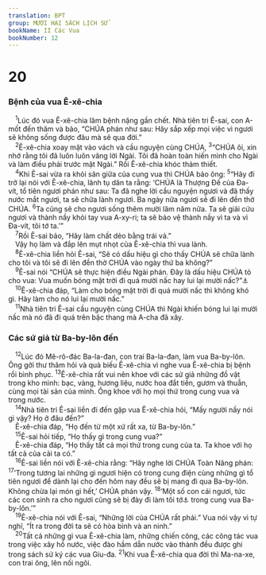 ```yaml
---
translation: BPT
group: MƯƠI HAI SÁCH LỊCH SỬ
bookName: II Các Vua 
bookNumber: 12
---
```


<div class="title"><h1>20</h1><h3>Bệnh của vua Ê-xê-chia</h3></div>
<span class="verse 2vua_20_1"> <sup>1</sup>Lúc đó vua Ê-xê-chia lâm bệnh nặng gần chết. Nhà tiên tri Ê-sai, con A-mốt đến thăm và bảo, “CHÚA phán như sau: Hãy sắp xếp mọi việc vì ngươi sẽ không sống được đâu mà sẽ qua đời.”<br/></span>
<span class="verse 2vua_20_2"> <sup>2</sup>Ê-xê-chia xoay mặt vào vách và cầu nguyện cùng CHÚA,</span>
<span class="verse 2vua_20_3"><sup>3</sup>“CHÚA ôi, xin nhớ rằng tôi đã luôn luôn vâng lời Ngài. Tôi đã hoàn toàn hiến mình cho Ngài và làm điều phải trước mặt Ngài.” Rồi Ê-xê-chia khóc thảm thiết.<br/></span>
<span class="verse 2vua_20_4"> <sup>4</sup>Khi Ê-sai vừa ra khỏi sân giữa của cung vua thì CHÚA bảo ông:</span>
<span class="verse 2vua_20_5"><sup>5</sup>“Hãy đi trở lại nói với Ê-xê-chia, lãnh tụ dân ta rằng: ‘CHÚA là Thượng Đế của Đa-vít, tổ tiên ngươi phán như sau: Ta đã nghe lời cầu nguyện ngươi và đã thấy nước mắt ngươi, ta sẽ chữa lành ngươi. Ba ngày nữa ngươi sẽ đi lên đền thờ CHÚA.</span>
<span class="verse 2vua_20_6"><sup>6</sup>Ta cũng sẽ cho ngươi sống thêm mười lăm năm nữa. Ta sẽ giải cứu ngươi và thành nầy khỏi tay vua A-xy-ri; ta sẽ bảo vệ thành nầy vì ta và vì Đa-vít, tôi tớ ta.’”<br/></span>
<span class="verse 2vua_20_7"> <sup>7</sup>Rồi Ê-sai bảo, “Hãy làm chất dẻo bằng trái vả.”<br/> Vậy họ làm và đắp lên mụt nhọt của Ê-xê-chia thì vua lành.<br/></span>
<span class="verse 2vua_20_8"> <sup>8</sup>Ê-xê-chia liền hỏi Ê-sai, “Sẽ có dấu hiệu gì cho thấy CHÚA sẽ chữa lành cho tôi và tôi sẽ đi lên đền thờ CHÚA vào ngày thứ ba không?”<br/></span>
<span class="verse 2vua_20_9"> <sup>9</sup>Ê-sai nói “CHÚA sẽ thực hiện điều Ngài phán. Đây là dấu hiệu CHÚA tỏ cho vua: Vua muốn bóng mặt trời đi quá mười nấc hay lui lại mười nấc?”<a data-toggle="tooltip" data-placement="bottom" title="Đây có thể là những bậc thang của một toà nhà mà Ê-xê-chia dùng làm đồng hồ đo thời gian. Bóng mặt trời cho biết giờ trong ngày.">⚓</a><br/></span>
<span class="verse 2vua_20_10"> <sup>10</sup>Ê-xê-chia đáp, “Làm cho bóng mặt trời đi quá mười nấc thì không khó gì. Hãy làm cho nó lui lại mười nấc.”<br/></span>
<span class="verse 2vua_20_11"> <sup>11</sup>Nhà tiên tri Ê-sai cầu nguyện cùng CHÚA thì Ngài khiến bóng lui lại mười nấc mà nó đã đi quá trên bậc thang mà A-cha đã xây.<br/></span>
<div class="title"><h3>Các sứ giả từ Ba-by-lôn đến</h3></div>
<span class="verse 2vua_20_12"> <sup>12</sup>Lúc đó Mê-rô-đác Ba-la-đan, con trai Ba-la-đan, làm vua Ba-by-lôn. Ông gởi thư thăm hỏi và quà biếu Ê-xê-chia vì nghe vua Ê-xê-chia bị bệnh rồi bình phục.</span>
<span class="verse 2vua_20_13"><sup>13</sup>Ê-xê-chia rất vui nên khoe với các sứ giả những đồ vật trong kho mình: bạc, vàng, hương liệu, nước hoa đắt tiền, gươm và thuẫn, cùng mọi tài sản của mình. Ông khoe với họ mọi thứ trong cung vua và trong nước.<br/></span>
<span class="verse 2vua_20_14"> <sup>14</sup>Nhà tiên tri Ê-sai liền đi đến gặp vua Ê-xê-chia hỏi, “Mấy người nầy nói gì vậy? Họ ở đâu đến?”<br/> Ê-xê-chia đáp, “Họ đến từ một xứ rất xa, từ Ba-by-lôn.”<br/></span>
<span class="verse 2vua_20_15"> <sup>15</sup>Ê-sai hỏi tiếp, “Họ thấy gì trong cung vua?”<br/> Ê-xê-chia đáp, “Họ thấy tất cả mọi thứ trong cung của ta. Ta khoe với họ tất cả của cải ta có.”<br/></span>
<span class="verse 2vua_20_16"> <sup>16</sup>Ê-sai liền nói với Ê-xê-chia rằng: “Hãy nghe lời CHÚA Toàn Năng phán:</span>
<span class="verse 2vua_20_17"><sup>17</sup>‘Trong tương lai những gì ngươi hiện có trong cung điện cùng những gì tổ tiên ngươi để dành lại cho đến hôm nay đều sẽ bị mang đi qua Ba-by-lôn. Không chừa lại món gì hết,’ CHÚA phán vậy.</span>
<span class="verse 2vua_20_18"><sup>18</sup>‘Một số con cái ngươi, tức các con sinh ra cho ngươi cũng sẽ bị đày đi làm tôi tớ<a data-toggle="tooltip" data-placement="bottom" title="Hay “hoạn quan.” Xem từ ngữ nầy trong Bảng Giải Thích Từ Ngữ.">⚓</a> trong cung vua Ba-by-lôn.’”<br/></span>
<span class="verse 2vua_20_19"> <sup>19</sup>Ê-xê-chia nói với Ê-sai, “Những lời của CHÚA rất phải.” Vua nói vậy vì tự nghĩ, “Ít ra trong đời ta sẽ có hòa bình và an ninh.”<br/></span>
<span class="verse 2vua_20_20"> <sup>20</sup>Tất cả những gì vua Ê-xê-chia làm, những chiến công, các công tác vua trong việc xây hồ nước, việc đào hầm dẫn nước vào thành đều được ghi trong sách sử ký các vua Giu-đa.</span>
<span class="verse 2vua_20_21"><sup>21</sup>Khi vua Ê-xê-chia qua đời thì Ma-na-xe, con trai ông, lên nối ngôi.<br/></span>
